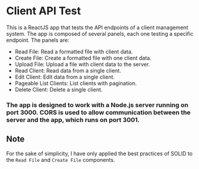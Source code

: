# Client API Test

This is a ReactJS app that tests the API endpoints of a client management system. The app is composed of several panels, each one testing a specific endpoint. The panels are:

- Read File: Read a formatted file with client data.
- Create File: Create a formatted file with one client data.
- Upload File: Upload a file with client data to the server.
- Read Client: Read data from a single client.
- Edit Client: Edit data from a single client.
- Pageable List Clients: List clients with pagination.
- Delete Client: Delete a single client.

### The app is designed to work with a Node.js server running on port 3000. CORS is used to allow communication between the server and the app, which runs on port 3001.

## Note

For the sake of simplicity, I have only applied the best practices of SOLID to the `Read File` and `Create File` components.

